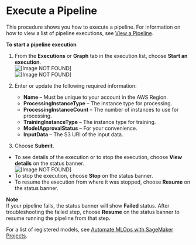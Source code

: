 # Execute a Pipeline<a name="pipelines-studio-execute"></a>

This procedure shows you how to execute a pipeline\. For information on how to view a list of pipeline executions, see [View a Pipeline](pipelines-studio-list-pipelines.md)\.

**To start a pipeline execution**

1. From the **Executions** or **Graph** tab in the execution list, choose **Start an execution**\.  
![\[Image NOT FOUND\]](http://docs.aws.amazon.com/sagemaker/latest/dg/images/yosemite/execution-list.png)  
![\[Image NOT FOUND\]](http://docs.aws.amazon.com/sagemaker/latest/dg/images/yosemite/execution-start.png)

1. Enter or update the following required information:
   + **Name** – Must be unique to your account in the AWS Region\.
   + **ProcessingInstanceType** – The instance type for processing\.
   + **ProcessingInstanceCount** – The number of instances to use for processing\.
   + **TrainingInstanceType** – The instance type for training\.
   + **ModelApprovalStatus** – For your convenience\.
   + **InputData** – The S3 URI of the input data\.

1. Choose **Submit**\.
+ To see details of the execution or to stop the execution, choose **View details** on the status banner\.  
![\[Image NOT FOUND\]](http://docs.aws.amazon.com/sagemaker/latest/dg/images/yosemite/execution-details.png)
+ To stop the execution, choose **Stop** on the status banner\.
+ To resume the execution from where it was stopped, choose **Resume** on the status banner\.

**Note**  
If your pipeline fails, the status banner will show **Failed** status\. After troubleshooting the failed step, choose **Resume** on the status banner to resume running the pipeline from that step\.

For a list of registered models, see [Automate MLOps with SageMaker Projects](sagemaker-projects.md)\.